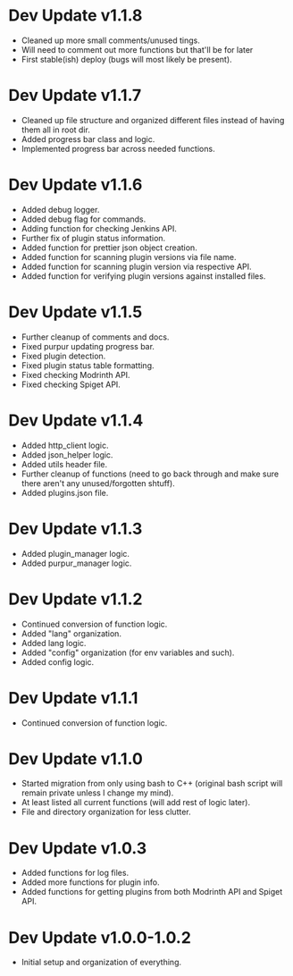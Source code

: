 # Dev Update v1.1.8
- Cleaned up more small comments/unused tings.
- Will need to comment out more functions but that'll be for later
- First stable(ish) deploy (bugs will most likely be present).

# Dev Update v1.1.7
- Cleaned up file structure and organized different files instead of having them all in root dir.
- Added progress bar class and logic.
- Implemented progress bar across needed functions.

# Dev Update v1.1.6
- Added debug logger.
- Added debug flag for commands.
- Adding function for checking Jenkins API.
- Further fix of plugin status information.
- Added function for prettier json object creation.
- Added function for scanning plugin versions via file name.
- Added function for scanning plugin version via respective API.
- Added function for verifying plugin versions against installed files.

# Dev Update v1.1.5
- Further cleanup of comments and docs.
- Fixed purpur updating progress bar.
- Fixed plugin detection.
- Fixed plugin status table formatting.
- Fixed checking Modrinth API.
- Fixed checking Spiget API.

# Dev Update v1.1.4
- Added http_client logic.
- Added json_helper logic.
- Added utils header file.
- Further cleanup of functions (need to go back through and make sure there aren't any unused/forgotten shtuff).
- Added plugins.json file.

# Dev Update v1.1.3
- Added plugin_manager logic.
- Added purpur_manager logic.

# Dev Update v1.1.2
- Continued conversion of function logic.
- Added "lang" organization.
- Added lang logic.
- Added "config" organization (for env variables and such).
- Added config logic.

# Dev Update v1.1.1
- Continued conversion of function logic. 

# Dev Update v1.1.0
- Started migration from only using bash to C++ (original bash script will remain private unless I change my mind).
- At least listed all current functions (will add rest of logic later).
- File and directory organization for less clutter.

# Dev Update v1.0.3
- Added functions for log files.
- Added more functions for plugin info.
- Added functions for getting plugins from both Modrinth API and Spiget API.

# Dev Update v1.0.0-1.0.2
- Initial setup and organization of everything.